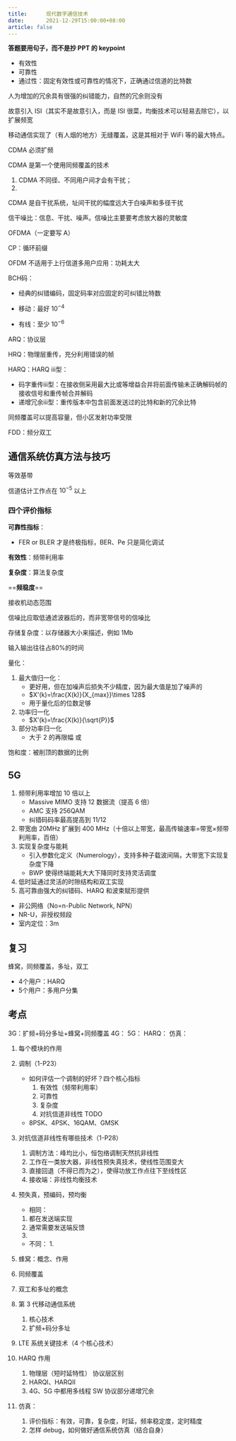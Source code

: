 ```yaml
---
title:      现代数字通信技术
date:       2021-12-29T15:00:00+08:00
article: false
---
```


**答题要用句子，而不是抄 PPT 的 keypoint**

- 有效性
- 可靠性
- 通过性：固定有效性或可靠性的情况下，正确通过信道的比特数

人为增加的冗余具有很强的纠错能力，自然的冗余则没有

故意引入 ISI（其实不是故意引入，而是 ISI 很菜，均衡技术可以轻易去除它），以扩展频宽

移动通信实现了（有人烟的地方）无缝覆盖，这是其相对于 WiFi 等的最大特点。

CDMA 必须扩频

CDMA 是第一个使用同频覆盖的技术

1. CDMA 不同径、不同用户间才会有干扰；
2. 

CDMA 是自干扰系统，址间干扰的幅度远大于白噪声和多径干扰

信干噪比：信息、干扰、噪声。信噪比主要要考虑放大器的灵敏度

OFDMA（一定要写 A）

CP：循环前缀

OFDM 不适用于上行信道多用户应用：功耗太大

BCH码：
- 经典的纠错编码，固定码率对应固定的可纠错比特数

- 移动：最好 $10^{-4}$
- 有线：至少 $10^{-6}$

ARQ：协议层

HRQ：物理层重传，充分利用错误的帧

HARQ：HARQ ⅲ型：
- 码字重传ⅲ型：在接收侧采用最大比或等增益合并将前面传输未正确解码帧的接收信号和重传帧合并解码
- 递增冗余ⅲ型：重传版本中包含前面发送过的比特和新的冗余比特

同频覆盖可以提高容量，但小区发射功率受限

FDD：频分双工

## 通信系统仿真方法与技巧

等效基带

信道估计工作点在 $10^{-5}$ 以上

### 四个评价指标

**可靠性指标**：
- FER or BLER 才是终极指标，BER、Pe 只是简化调试

**有效性**：频带利用率

**复杂度**：算法复杂度

==**频稳度**==

接收机动态范围

信噪比应取低通滤波器后的，而非宽带信号的信噪比

存储复杂度：以存储器大小来描述，例如 1Mb

输入输出往往占80%的时间

量化：
1. 最大值归一化：
   - 更好用，但在加噪声后损失不少精度，因为最大值是加了噪声的
   - $X'(k)=\frac{X(k)}{X_{max}}\times 128$
   - 用于量化后的位数足够
2. 功率归一化
   - $X'(k)=\frac{X(k)}{\sqrt{P}}$
3. 部分功率归一化
   - 大于 2 的再限幅 或 

饱和度：被削顶的数据的比例

## 5G

1. 频带利用率增加 10 倍以上
   - Massive MIMO 支持 12 数据流（提高 6 倍）
   - AMC 支持 256QAM
   - 纠错码码率最高提高到 11/12
2. 带宽由 20MHz 扩展到 400 MHz（十倍以上带宽，最高传输速率=带宽×频带利用率，百倍）
3. 实现复杂度与能耗
   - 引入参数化定义（Numerology），支持多种子载波间隔，大带宽下实现复杂度下降
   - BWP 使得终端能耗大大下降同时支持灵活调度
4. 低时延通过灵活的时隙结构和双工实现
5. 高可靠由强大的纠错码、HARQ 和波束赋形提供

- 非公网络（No=n-Public Network, NPN）
- NR-U，非授权频段
- 室内定位：3m

## 复习

蜂窝，同频覆盖，多址，双工

- 4个用户：HARQ
- 5个用户：多用户分集

## 考点

3G：扩频+码分多址+蜂窝+同频覆盖
4G：
5G：
HARQ：
仿真：

1. 每个模块的作用
2. 调制（1-P23）
   - 如何评估一个调制的好坏？四个核心指标
     1. 有效性（频带利用率）
     2. 可靠性
     3. 复杂度
     4. 对抗信道非线性 TODO
   - 8PSK、4PSK、16QAM、GMSK
3. 对抗信道非线性有哪些技术（1-P28）
   1. 调制方法：峰均比小，恒包络调制天然抗非线性
   2. 工作在一类放大器，非线性预失真技术，使线性范围变大
   3. 直接回退（不得已而为之），使得功放工作点往下至线性区
   4. 接收端：非线性均衡技术
4. 预失真，预编码，预均衡
   - 相同：
   1. 都在发送端实现
   2. 通常需要发送端反馈
   3. 
   - 不同：
     1. 
5. 蜂窝：概念、作用
6. 同频覆盖
7. 双工和多址的概念
8. 第 3 代移动通信系统
   1. 核心技术
   2. 扩频+码分多址

1. LTE 系统关键技术（4 个核心技术）
2. HARQ 作用
   1. 物理层（短时延特性） 协议层区别
   2. HARQⅠ、HARQⅡ
   3. 4G、5G 中都用多线程 SW 协议部分递增冗余
3. 仿真：
   1. 评价指标：有效，可靠，复杂度，时延，频率稳定度，定时精度
   2. 怎样 debug，如何做好通信系统仿真（结合自身）